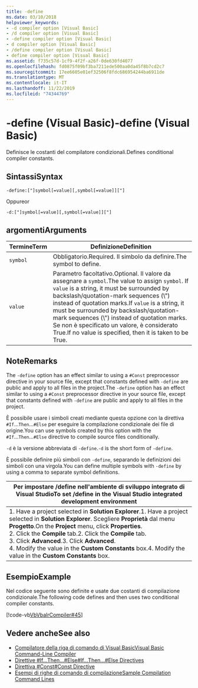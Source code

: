 ```yaml
---
title: -define
ms.date: 03/10/2018
helpviewer_keywords:
- -d compiler option [Visual Basic]
- /d compiler option [Visual Basic]
- -define compiler option [Visual Basic]
- d compiler option [Visual Basic]
- /define compiler option [Visual Basic]
- define compiler option [Visual Basic]
ms.assetid: f735c57d-1cf9-4f2f-a26f-0de630fd4077
ms.openlocfilehash: fd0875f09bf3ba7211ede500aa0da45f8b7cd2c7
ms.sourcegitcommit: 17ee6605e01ef32506f8fdc686954244ba6911de
ms.translationtype: MT
ms.contentlocale: it-IT
ms.lasthandoff: 11/22/2019
ms.locfileid: "74344769"
---
```

# <a name="-define-visual-basic"></a><span data-ttu-id="7c7c8-102">-define (Visual Basic)</span><span class="sxs-lookup"><span data-stu-id="7c7c8-102">-define (Visual Basic)</span></span>
<span data-ttu-id="7c7c8-103">Definisce le costanti del compilatore condizionali.</span><span class="sxs-lookup"><span data-stu-id="7c7c8-103">Defines conditional compiler constants.</span></span>  
  
## <a name="syntax"></a><span data-ttu-id="7c7c8-104">Sintassi</span><span class="sxs-lookup"><span data-stu-id="7c7c8-104">Syntax</span></span>  
  
```console  
-define:["]symbol[=value][,symbol[=value]]["]  
```

<span data-ttu-id="7c7c8-105">Oppure</span><span class="sxs-lookup"><span data-stu-id="7c7c8-105">or</span></span>

```console  
-d:["]symbol[=value][,symbol[=value]]["]  
```  
  
## <a name="arguments"></a><span data-ttu-id="7c7c8-106">argomenti</span><span class="sxs-lookup"><span data-stu-id="7c7c8-106">Arguments</span></span>  
  
|<span data-ttu-id="7c7c8-107">Termine</span><span class="sxs-lookup"><span data-stu-id="7c7c8-107">Term</span></span>|<span data-ttu-id="7c7c8-108">Definizione</span><span class="sxs-lookup"><span data-stu-id="7c7c8-108">Definition</span></span>|  
|---|---|  
|`symbol`|<span data-ttu-id="7c7c8-109">Obbligatorio.</span><span class="sxs-lookup"><span data-stu-id="7c7c8-109">Required.</span></span> <span data-ttu-id="7c7c8-110">Il simbolo da definire.</span><span class="sxs-lookup"><span data-stu-id="7c7c8-110">The symbol to define.</span></span>|  
|`value`|<span data-ttu-id="7c7c8-111">Parametro facoltativo.</span><span class="sxs-lookup"><span data-stu-id="7c7c8-111">Optional.</span></span> <span data-ttu-id="7c7c8-112">Il valore da assegnare a `symbol`.</span><span class="sxs-lookup"><span data-stu-id="7c7c8-112">The value to assign `symbol`.</span></span> <span data-ttu-id="7c7c8-113">If `value` is a string, it must be surrounded by backslash/quotation-mark sequences (\\") instead of quotation marks.</span><span class="sxs-lookup"><span data-stu-id="7c7c8-113">If `value` is a string, it must be surrounded by backslash/quotation-mark sequences (\\") instead of quotation marks.</span></span> <span data-ttu-id="7c7c8-114">Se non è specificato un valore, è considerato True.</span><span class="sxs-lookup"><span data-stu-id="7c7c8-114">If no value is specified, then it is taken to be True.</span></span>|  
  
## <a name="remarks"></a><span data-ttu-id="7c7c8-115">Note</span><span class="sxs-lookup"><span data-stu-id="7c7c8-115">Remarks</span></span>  
 <span data-ttu-id="7c7c8-116">The `-define` option has an effect similar to using a `#Const` preprocessor directive in your source file, except that constants defined with `-define` are public and apply to all files in the project.</span><span class="sxs-lookup"><span data-stu-id="7c7c8-116">The `-define` option has an effect similar to using a `#Const` preprocessor directive in your source file, except that constants defined with `-define` are public and apply to all files in the project.</span></span>  
  
 <span data-ttu-id="7c7c8-117">È possibile usare i simboli creati mediante questa opzione con la direttiva `#If`...`Then`...`#Else` per eseguire la compilazione condizionale dei file di origine.</span><span class="sxs-lookup"><span data-stu-id="7c7c8-117">You can use symbols created by this option with the `#If`...`Then`...`#Else` directive to compile source files conditionally.</span></span>  
  
 <span data-ttu-id="7c7c8-118">`-d` è la versione abbreviata di `-define`.</span><span class="sxs-lookup"><span data-stu-id="7c7c8-118">`-d` is the short form of `-define`.</span></span>  
  
 <span data-ttu-id="7c7c8-119">È possibile definire più simboli con `-define`, separando le definizioni dei simboli con una virgola.</span><span class="sxs-lookup"><span data-stu-id="7c7c8-119">You can define multiple symbols with `-define` by using a comma to separate symbol definitions.</span></span>  
  
|<span data-ttu-id="7c7c8-120">Per impostare /define nell'ambiente di sviluppo integrato di Visual Studio</span><span class="sxs-lookup"><span data-stu-id="7c7c8-120">To set /define in the Visual Studio integrated development environment</span></span>|  
|---|  
|<span data-ttu-id="7c7c8-121">1.  Have a project selected in **Solution Explorer**.</span><span class="sxs-lookup"><span data-stu-id="7c7c8-121">1.  Have a project selected in **Solution Explorer**.</span></span> <span data-ttu-id="7c7c8-122">Scegliere **Proprietà** dal menu **Progetto**.</span><span class="sxs-lookup"><span data-stu-id="7c7c8-122">On the **Project** menu, click **Properties**.</span></span> <br /><span data-ttu-id="7c7c8-123">2.  Click the **Compile** tab.</span><span class="sxs-lookup"><span data-stu-id="7c7c8-123">2.  Click the **Compile** tab.</span></span><br /><span data-ttu-id="7c7c8-124">3.  Click **Advanced**.</span><span class="sxs-lookup"><span data-stu-id="7c7c8-124">3.  Click **Advanced**.</span></span><br /><span data-ttu-id="7c7c8-125">4.  Modify the value in the **Custom Constants** box.</span><span class="sxs-lookup"><span data-stu-id="7c7c8-125">4.  Modify the value in the **Custom Constants** box.</span></span>|  
  
## <a name="example"></a><span data-ttu-id="7c7c8-126">Esempio</span><span class="sxs-lookup"><span data-stu-id="7c7c8-126">Example</span></span>  
 <span data-ttu-id="7c7c8-127">Nel codice seguente sono definite e usate due costanti di compilazione condizionale.</span><span class="sxs-lookup"><span data-stu-id="7c7c8-127">The following code defines and then uses two conditional compiler constants.</span></span>  
  
 [!code-vb[VbVbalrCompiler#45](~/samples/snippets/visualbasic/VS_Snippets_VBCSharp/VbVbalrCompiler/VB/Class1.vb#45)]  
  
## <a name="see-also"></a><span data-ttu-id="7c7c8-128">Vedere anche</span><span class="sxs-lookup"><span data-stu-id="7c7c8-128">See also</span></span>

- [<span data-ttu-id="7c7c8-129">Compilatore della riga di comando di Visual Basic</span><span class="sxs-lookup"><span data-stu-id="7c7c8-129">Visual Basic Command-Line Compiler</span></span>](../../../visual-basic/reference/command-line-compiler/index.md)
- [<span data-ttu-id="7c7c8-130">Direttive #If...Then...#Else</span><span class="sxs-lookup"><span data-stu-id="7c7c8-130">#If...Then...#Else Directives</span></span>](../../../visual-basic/language-reference/directives/if-then-else-directives.md)
- [<span data-ttu-id="7c7c8-131">Direttiva #Const</span><span class="sxs-lookup"><span data-stu-id="7c7c8-131">#Const Directive</span></span>](../../../visual-basic/language-reference/directives/const-directive.md)
- [<span data-ttu-id="7c7c8-132">Esempi di righe di comando di compilazione</span><span class="sxs-lookup"><span data-stu-id="7c7c8-132">Sample Compilation Command Lines</span></span>](../../../visual-basic/reference/command-line-compiler/sample-compilation-command-lines.md)
